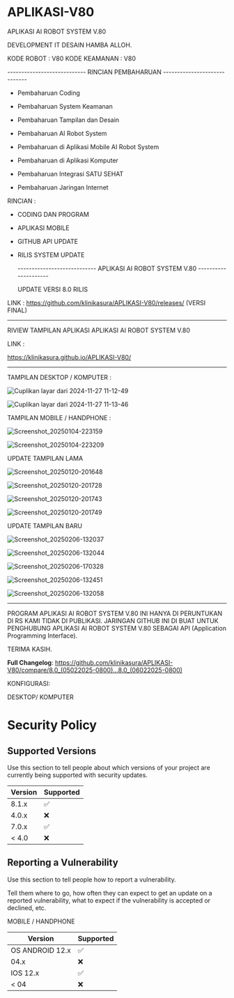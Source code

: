 # APLIKASI-V80
APLIKASI AI ROBOT SYSTEM V.80

DEVELOPMENT IT DESAIN HAMBA ALLOH.

KODE ROBOT : V80
KODE KEAMANAN : V80


  ---------------------------- RINCIAN PEMBAHARUAN -----------------------------

- Pembaharuan Coding

- Pembaharuan System Keamanan

- Pembaharuan Tampilan dan Desain

- Pembaharuan AI Robot System

- Pembaharuan di Aplikasi Mobile AI Robot System

- Pembaharuan di Aplikasi Komputer

- Pembaharuan Integrasi SATU SEHAT

- Pembaharuan Jaringan Internet


RINCIAN :

- CODING DAN PROGRAM

- APLIKASI MOBILE

- GITHUB API UPDATE

- RILIS SYSTEM UPDATE


  ---------------------------- APLIKASI AI ROBOT SYSTEM V.80 ---------------------

  UPDATE VERSI 8.0 RILIS

 LINK : https://github.com/klinikasura/APLIKASI-V80/releases/ (VERSI FINAL)

  ----------------------------------------------------------------------------------

  RIVIEW TAMPILAN APLIKASI APLIKASI AI ROBOT SYSTEM V.80

LINK :

https://klinikasura.github.io/APLIKASI-V80/

  -----------------------------------------------------------------------------------

TAMPILAN DESKTOP / KOMPUTER :

  ![Cuplikan layar dari 2024-11-27 11-12-49](https://github.com/user-attachments/assets/608bcddc-ae4b-4033-bb8f-c51950cb20b1)

  ![Cuplikan layar dari 2024-11-27 11-13-46](https://github.com/user-attachments/assets/0ff2938b-16a1-4936-87eb-260ae0320c1b)

TAMPILAN MOBILE / HANDPHONE : 

![Screenshot_20250104-223159](https://github.com/user-attachments/assets/5f966a2b-f9ea-4a18-af37-1b34ec253012)

![Screenshot_20250104-223209](https://github.com/user-attachments/assets/045974df-32ea-44df-9e9f-db4e75f757f5)



UPDATE TAMPILAN LAMA


![Screenshot_20250120-201648](https://github.com/user-attachments/assets/ded279ef-f868-4d9c-ae55-82e2eee2b9e2)

![Screenshot_20250120-201728](https://github.com/user-attachments/assets/6bcbafa3-057d-45d1-8149-229fe336dc7f)


![Screenshot_20250120-201743](https://github.com/user-attachments/assets/b3b7ba8b-15e0-47d0-bd81-23880cde3709)


![Screenshot_20250120-201749](https://github.com/user-attachments/assets/ee35eff1-9659-4aa8-84ce-766bd71a8186)



UPDATE TAMPILAN BARU

![Screenshot_20250206-132037](https://github.com/user-attachments/assets/ca6e467b-ba72-41ce-80e8-8990e000441c)


![Screenshot_20250206-132044](https://github.com/user-attachments/assets/a882411d-7cab-4105-b666-5779d71b78b6)


![Screenshot_20250206-170328](https://github.com/user-attachments/assets/926ab3bf-3a8f-4d6c-9f7a-46c98555ebf4)


![Screenshot_20250206-132451](https://github.com/user-attachments/assets/eae9732b-fca5-4322-8fdf-522f711bd11b)


![Screenshot_20250206-132058](https://github.com/user-attachments/assets/944dac87-4181-472d-8e2c-c72d7d1d9c6c)

  -----------------------------------------------------------------------------------

 PROGRAM APLIKASI AI ROBOT SYSTEM V.80 INI HANYA DI PERUNTUKAN DI RS KAMI TIDAK DI PUBLIKASI.
 JARINGAN GITHUB INI DI BUAT UNTUK PENGHUBUNG APLIKASI AI ROBOT SYSTEM V.80 SEBAGAI API (Application Programming Interface).

 TERIMA KASIH.

**Full Changelog**: https://github.com/klinikasura/APLIKASI-V80/compare/8.0_(05022025-0800)...8.0_(06022025-0800)





KONFIGURASI:

DESKTOP/ KOMPUTER 

# Security Policy

## Supported Versions

Use this section to tell people about which versions of your project are
currently being supported with security updates.

| Version | Supported          |
| ------- | ------------------ |
| 8.1.x   | :white_check_mark: |
| 4.0.x   | :x:                |
| 7.0.x   | :white_check_mark: |
| < 4.0   | :x:                |

## Reporting a Vulnerability

Use this section to tell people how to report a vulnerability.

Tell them where to go, how often they can expect to get an update on a
reported vulnerability, what to expect if the vulnerability is accepted or
declined, etc.



MOBILE / HANDPHONE 


| Version | Supported          |
| ------- | ------------------ |
| OS ANDROID 12.x   | :white_check_mark: |
| 04.x   | :x:                |
| IOS 12.x   | :white_check_mark: |
| < 04  | :x:
